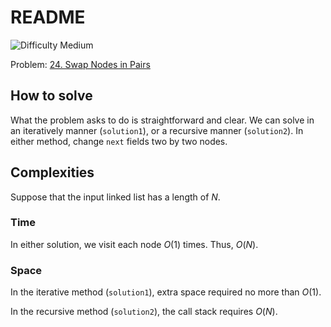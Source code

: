 # README

![Difficulty Medium](https://img.shields.io/badge/Difficulty-Medium-yellow)

Problem: [24. Swap Nodes in Pairs][problem]

[problem]: https://leetcode.com/problems/swap-nodes-in-pairs/description/


## How to solve

What the problem asks to do is straightforward and clear.
We can solve in an iteratively manner (`solution1`), or a recursive manner (`solution2`).
In either method, change `next` fields two by two nodes.



## Complexities

Suppose that the input linked list has a length of $N$.

### Time

In either solution, we visit each node $O(1)$ times.
Thus, $O(N)$.


### Space

In the iterative method (`solution1`), extra space required no more than $O(1)$.

In the recursive method (`solution2`), the call stack requires $O(N)$.
